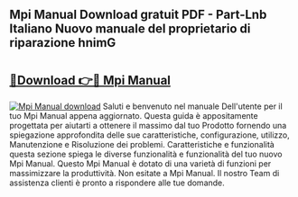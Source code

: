 ## Mpi Manual Download gratuit PDF - Part-Lnb Italiano Nuovo manuale del proprietario di riparazione hnimG

# <h2><a href="http://dfdontn.blite.top/?on=Mpi+Manual">🔗Download 👉🔴 Mpi Manual</a></h2>

[![Mpi Manual download](https://i.imgur.com/lujVjoI.png)](http://dfdontn.blite.top/?on=Mpi+Manual)
Saluti e benvenuto nel manuale Dell'utente per il tuo Mpi Manual appena aggiornato. Questa guida è appositamente progettata per aiutarti a ottenere il massimo dal tuo Prodotto fornendo una spiegazione approfondita delle sue caratteristiche, configurazione, utilizzo, Manutenzione e Risoluzione dei problemi. Caratteristiche e funzionalità questa sezione spiega le diverse funzionalità e funzionalità del tuo nuovo Mpi Manual. Questo Mpi Manual è dotato di una varietà di funzioni per massimizzare la produttività. Non esitate a Mpi Manual. Il nostro Team di assistenza clienti è pronto a rispondere alle tue domande.
